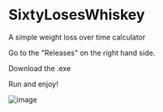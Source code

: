 # SixtyLosesWhiskey
A simple weight loss over time calculator 

Go to the "Releases" on the right hand side.

Download the .exe

Run and enjoy!

![image](https://github.com/user-attachments/assets/b41afae6-1dbb-4ec7-a003-c5853b7d6afc)
